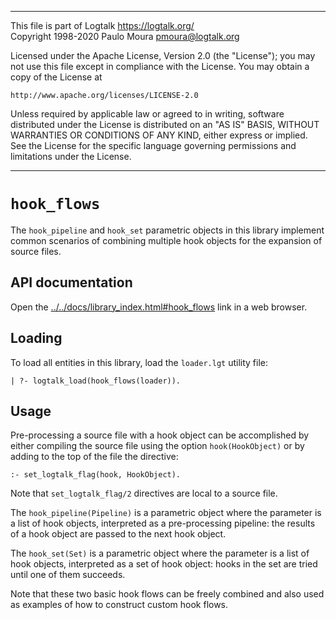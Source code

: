 ________________________________________________________________________

This file is part of Logtalk <https://logtalk.org/>  
Copyright 1998-2020 Paulo Moura <pmoura@logtalk.org>

Licensed under the Apache License, Version 2.0 (the "License");
you may not use this file except in compliance with the License.
You may obtain a copy of the License at

    http://www.apache.org/licenses/LICENSE-2.0

Unless required by applicable law or agreed to in writing, software
distributed under the License is distributed on an "AS IS" BASIS,
WITHOUT WARRANTIES OR CONDITIONS OF ANY KIND, either express or implied.
See the License for the specific language governing permissions and
limitations under the License.
________________________________________________________________________


`hook_flows`
============

The `hook_pipeline` and `hook_set` parametric objects in this library
implement common scenarios of combining multiple hook objects for the
expansion of source files.


API documentation
-----------------

Open the [../../docs/library_index.html#hook_flows](../../docs/library_index.html#hook_flows)
link in a web browser.


Loading
-------

To load all entities in this library, load the `loader.lgt` utility file:

	| ?- logtalk_load(hook_flows(loader)).


Usage
-----

Pre-processing a source file with a hook object can be accomplished by either
compiling the source file using the option `hook(HookObject)` or by adding to
the top of the file the directive:

	:- set_logtalk_flag(hook, HookObject).

Note that `set_logtalk_flag/2` directives are local to a source file.

The `hook_pipeline(Pipeline)` is a parametric object where the parameter is a
list of hook objects, interpreted as a pre-processing pipeline: the results of
a hook object are passed to the next hook object.

The `hook_set(Set)` is a parametric object where the parameter is a list of
hook objects, interpreted as a set of hook object: hooks in the set are tried
until one of them succeeds.

Note that these two basic hook flows can be freely combined and also used as
examples of how to construct custom hook flows.
